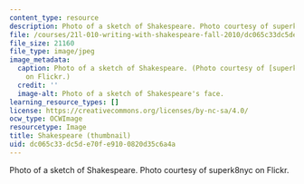```yaml
---
content_type: resource
description: Photo of a sketch of Shakespeare. Photo courtesy of superk8nyc on Flickr.
file: /courses/21l-010-writing-with-shakespeare-fall-2010/dc065c33dc5de70fe9100820d35c6a4a_21l-010f10-th.jpg
file_size: 21160
file_type: image/jpeg
image_metadata:
  caption: Photo of a sketch of Shakespeare. (Photo courtesy of [superk8nyc](http://www.flickr.com/photos/superk8/623118257/)
    on Flickr.)
  credit: ''
  image-alt: Photo of a sketch of Shakespeare's face.
learning_resource_types: []
license: https://creativecommons.org/licenses/by-nc-sa/4.0/
ocw_type: OCWImage
resourcetype: Image
title: Shakespeare (thumbnail)
uid: dc065c33-dc5d-e70f-e910-0820d35c6a4a
---
```

Photo of a sketch of Shakespeare. Photo courtesy of superk8nyc on Flickr.